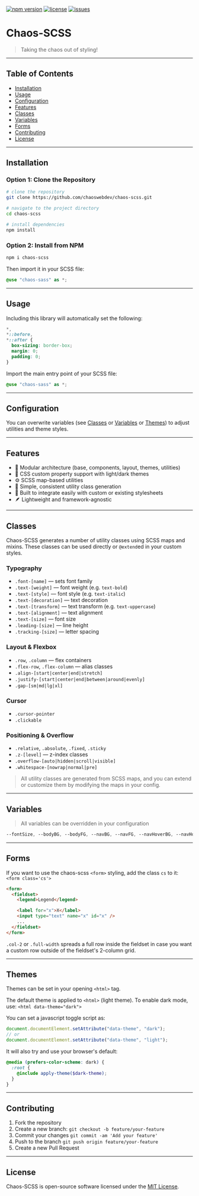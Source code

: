 [![npm version](https://img.shields.io/npm/v/chaos-scss)](https://www.npmjs.com/package/chaos-scss) [![license](https://img.shields.io/github/license/ChaosWebDev/chaos-scss)](https://github.com/ChaosWebDev/chaos-scss/blob/main/LICENSE) [![issues](https://img.shields.io/github/issues/chaoswebdev/chaos-scss)](https://github.com/ChaosWebDev/chaos-scss/issues)

# Chaos-SCSS

> Taking the chaos out of styling!

---

## Table of Contents

- [Installation](#installation)
- [Usage](#usage)
- [Configuration](#configuration)
- [Features](#features)
- [Classes](#classes)
- [Variables](#variables)
- [Forms](#forms)
- [Contributing](#contributing)
- [License](#license)

---

## Installation

### Option 1: Clone the Repository

```bash
# clone the repository
git clone https://github.com/chaoswebdev/chaos-scss.git

# navigate to the project directory
cd chaos-scss

# install dependencies
npm install
```

### Option 2: Install from NPM

```bash
npm i chaos-scss
```

Then import it in your SCSS file:

```scss
@use "chaos-sass" as *;
```

---

## Usage

Including this library will automatically set the following:

```scss
*,
*::before,
*::after {
  box-sizing: border-box;
  margin: 0;
  padding: 0;
}
```

Import the main entry point of your SCSS file:

```scss
@use "chaos-sass" as *;
```

---

## Configuration

You can overwrite variables (see [Classes](#classes) or [Variables](#variables) or [Themes](#themes)) to adjust utilities and theme styles.

---

## Features

- 🔧 Modular architecture (base, components, layout, themes, utilities)
- 🎨 CSS custom property support with light/dark themes
- ⚙️ SCSS map-based utilities
- 🧩 Simple, consistent utility class generation
- 🤝 Built to integrate easily with custom or existing stylesheets
- 🪶 Lightweight and framework-agnostic

---

## Classes

Chaos-SCSS generates a number of utility classes using SCSS maps and mixins. These classes can be used directly or `@extend`ed in your custom styles.

### Typography

- `.font-[name]` — sets font family
- `.text-[weight]` — font weight (e.g. `text-bold`)
- `.text-[style]` — font style (e.g. `text-italic`)
- `.text-[decoration]` — text decoration
- `.text-[transform]` — text transform (e.g. `text-uppercase`)
- `.text-[alignment]` — text alignment
- `.text-[size]` — font size
- `.leading-[size]` — line height
- `.tracking-[size]` — letter spacing

### Layout & Flexbox

- `.row`, `.column` — flex containers
- `.flex-row`, `.flex-column` — alias classes
- `.align-[start|center|end|stretch]`
- `.justify-[start|center|end|between|around|evenly]`
- `.gap-[sm|md|lg|xl]`

### Cursor

- `.cursor-pointer`
- `.clickable`

### Positioning & Overflow

- `.relative`, `.absolute`, `.fixed`, `.sticky`
- `.z-[level]` — z-index classes
- `.overflow-[auto|hidden|scroll|visible]`
- `.whitespace-[nowrap|normal|pre]`

> All utility classes are generated from SCSS maps, and you can extend or customize them by modifying the maps in your config.

---

## Variables

> All variables can be overridden in your configuration

```scss
--fontSize, --bodyBG, --bodyFG, --navBG, --navFG, --navHoverBG, --navHoverFG, --borderColor, --important, --alert, --good
```

---

## Forms

If you want to use the chaos-scss `<form>` styling, add the class `cs` to it: `<form class='cs'>`

```html
<form>
  <fieldset>
    <legend>Legend</legend>

    <label for="x">X</label>
    <input type="text" name="x" id="x" />
    ...
  </fieldset>
</form>
```

`.col-2` or `.full-width` spreads a full row inside the fieldset in case you want a custom row outside of the fieldset's 2-column grid.

---

## Themes

Themes can be set in your opening `<html>` tag.

The default theme is applied to `<html>` (light theme).
To enable dark mode, use: `<html data-theme="dark">`

You can set a javascript toggle script as:

```js
document.documentElement.setAttribute("data-theme", "dark");
// or
document.documentElement.setAttribute("data-theme", "light");
```

It will also try and use your browser's default:

```scss
@media (prefers-color-scheme: dark) {
  :root {
    @include apply-theme($dark-theme);
  }
}
```

---

## Contributing

1. Fork the repository
1. Create a new branch: `git checkout -b feature/your-feature`
1. Commit your changes `git commit -am 'Add your feature'`
1. Push to the branch `git push origin feature/your-feature`
1. Create a new Pull Request

---

## License

Chaos-SCSS is open-source software licensed under the [MIT License](LICENSE).

